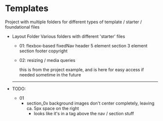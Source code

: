 # Templates

Project with multiple folders for different types of template / starter / foundational files

* Layout Folder
    Various folders with different 'starter' files
    * 01: flexbox-based
        fixedNav
        header
        5 element section
        3 element section
        footer
        copyright
    * 02: resizing / media queries
  
        this is from the project example, and is here for easy access if needed sometime in the future
  
  ---
  
* TODO:
  * 01
    * section_0x background images don't center completely, leaving ca. 5px space on the right
      * looks like it's in a tag above the nav / section stuff

